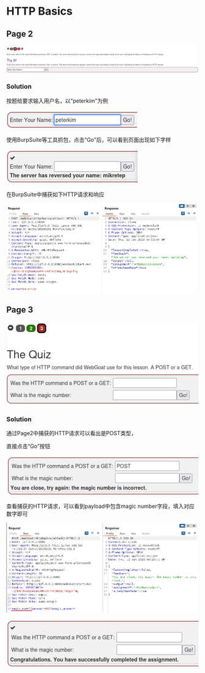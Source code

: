 # HTTP Basics
## Page 2

![L1_P1](https://raw.githubusercontent.com/LS-King/WebGoat-Solution/main/pics/General/L1_P1.png)

### Solution

按题给要求输入用户名，以“peterkim”为例

![L1_P2](https://raw.githubusercontent.com/LS-King/WebGoat-Solution/main/pics/General/L1_P2.png)

使用BurpSuite等工具抓包，点击“Go”后，可以看到页面出现如下字样

![L1_P3](https://raw.githubusercontent.com/LS-King/WebGoat-Solution/main/pics/General/L1_P3.png)

在BurpSuite中捕获如下HTTP请求和响应

![L1_P4](https://raw.githubusercontent.com/LS-King/WebGoat-Solution/main/pics/General/L1_P4.png)

## Page 3

![L1_P5](https://raw.githubusercontent.com/LS-King/WebGoat-Solution/main/pics/General/L1_P5.png)

### Solution

通过Page2中捕获的HTTP请求可以看出是POST类型，

直接点击“Go”按钮

![L1_P6](https://raw.githubusercontent.com/LS-King/WebGoat-Solution/main/pics/General/L1_P6.png)

查看捕获的HTTP请求，可以看到payload中包含magic number字段，填入对应数字即可

![L1_P7](https://raw.githubusercontent.com/LS-King/WebGoat-Solution/main/pics/General/L1_P7.png)

![L1_P8](https://raw.githubusercontent.com/LS-King/WebGoat-Solution/main/pics/General/L1_P8.png)
